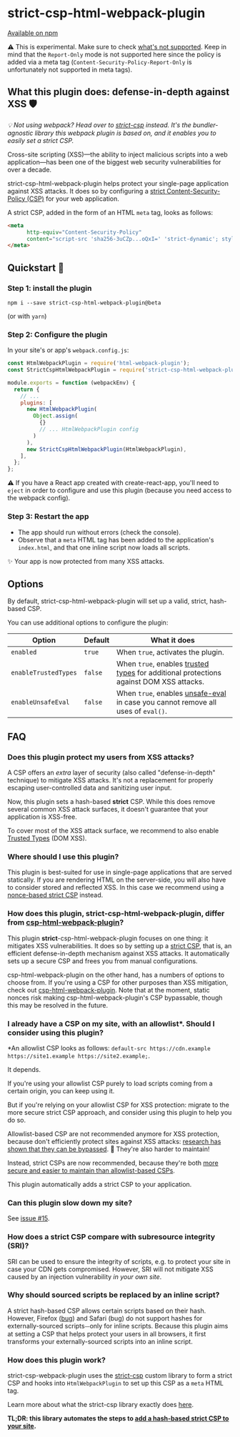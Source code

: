 # strict-csp-html-webpack-plugin

[Available on npm](https://www.npmjs.com/package/strict-csp-html-webpack-plugin)

⚠️ This is experimental. Make sure to check [what's not supported](https://github.com/google/strict-csp/issues?q=is%3Aissue+is%3Aopen+label%3Afeature). Keep in mind that the `Report-Only` mode is not supported here since the policy is added via a meta tag (`Content-Security-Policy-Report-Only` is unfortunately not supported in meta tags).

## What this plugin does: defense-in-depth against XSS 🛡

*💡 Not using webpack? Head over to [strict-csp](https://github.com/google/strict-csp/tree/main/strict-csp) instead. It's the bundler-agnostic library this webpack plugin is based on, and it enables you to easily set a strict CSP.*

Cross-site scripting (XSS)—the ability to inject malicious scripts into a web application—has been one of the biggest web security vulnerabilities for over a decade.

strict-csp-html-webpack-plugin helps protect your single-page application against XSS attacks. It does so by configuring a [strict Content-Security-Policy (CSP)](https://web.dev/strict-csp) for your web application. 

A strict CSP, added in the form of an HTML `meta` tag, looks as follows:

```html
<meta 
      http-equiv="Content-Security-Policy" 
      content="script-src 'sha256-3uCZp...oQxI=' 'strict-dynamic'; style-src 'self' 'unsafe-inline'">
</meta>
```

## Quickstart 🚀

### Step 1: install the plugin

`npm i --save strict-csp-html-webpack-plugin@beta`

(or with `yarn`)

### Step 2: Configure the plugin

In your site's or app's `webpack.config.js`:

```javascript
const HtmlWebpackPlugin = require('html-webpack-plugin');
const StrictCspHtmlWebpackPlugin = require('strict-csp-html-webpack-plugin');

module.exports = function (webpackEnv) {
  return {
    // ...
    plugins: [
      new HtmlWebpackPlugin(
        Object.assign(
          {}
          // ... HtmlWebpackPlugin config
        )
      ),
      new StrictCspHtmlWebpackPlugin(HtmlWebpackPlugin),
    ],
  };
};
```

⚠️ If you have a React app created with create-react-app, you'll need to `eject` in order to configure and use this plugin (because you need access to the webpack config).

### Step 3: Restart the app

- The app should run without errors (check the console).
- Observe that a `meta` HTML tag has been added to the application's `index.html`, and that one inline script now loads all scripts.

✨ Your app is now protected from many XSS attacks.

## Options

By default, strict-csp-html-webpack-plugin will set up a valid, strict, hash-based CSP.

You can use additional options to configure the plugin:

| Option               | Default | What it does                                                                                                            |
| -------------------- | ------- | ----------------------------------------------------------------------------------------------------------------------- |
| `enabled`            | `true`  | When `true`, activates the plugin.                                                                                      |
| `enableTrustedTypes` | `false`  | When `true`, enables [trusted types](https://web.dev/trusted-types) for additional protections against DOM XSS attacks. |
| `enableUnsafeEval`   | `false` | When `true`, enables [unsafe-eval](https://web.dev/strict-csp/) in case you cannot remove all uses of `eval()`.         |

## FAQ

### Does this plugin protect my users from XSS attacks?

A CSP offers an *extra* layer of security (also called "defense-in-depth" technique) to mitigate XSS attacks. It's not a replacement for properly escaping user-controlled data and sanitizing user input.

Now, this plugin sets a hash-based **strict** CSP. While this does remove several common XSS attack surfaces, it doesn't guarantee that your application is XSS-free.

To cover most of the XSS attack surface, we recommend to also enable [Trusted Types](https://web.dev/trusted-types/) (DOM XSS).

### Where should I use this plugin?

This plugin is best-suited for use in single-page applications that are served statically.
If you are rendering HTML on the server-side, you will also have to consider stored and reflected XSS. In this case we recommend using a [nonce-based strict CSP](https://web.dev/strict-csp#step-1:-decide-if-you-need-a-nonce-or-hash-based-csp) instead.

### How does this plugin, **strict**-csp-html-webpack-plugin, differ from [csp-html-webpack-plugin](https://www.npmjs.com/package/csp-html-webpack-plugin)?

This plugin **strict**-csp-html-webpack-plugin focuses on one thing: it mitigates XSS vulnerabilities. It does so by setting up a [strict CSP](https://web.dev/strict-csp), that is, an efficient defense-in-depth mechanism against XSS attacks.
It automatically sets up a secure CSP and frees you from manual configurations.

csp-html-webpack-plugin on the other hand, has a numbers of options to choose from. If you're using a CSP for other purposes than XSS mitigation, check out [csp-html-webpack-plugin](https://www.npmjs.com/package/csp-html-webpack-plugin). Note that at the moment, static nonces risk making csp-html-webpack-plugin's CSP bypassable, though this may be resolved in the future.

### I already have a CSP on my site, with an allowlist*. Should I consider using this plugin?
*An allowlist CSP looks as follows: `default-src https://cdn.example https://site1.example https://site2.example;`.

It depends.

If you're using your allowlist CSP purely to load scripts coming from a certain origin, you can keep using it.

But if you're relying on your allowlist CSP for XSS protection: migrate to the more secure strict CSP approach, and consider using this plugin to help you do so.

Allowlist-based CSP are not recommended anymore for XSS protection, because don't efficiently protect sites against XSS attacks: [research has shown that they can be bypassed](https://research.google/pubs/pub45542/). 🥲
They're also harder to maintain!

Instead, strict CSPs are now recommended, because they're both [more secure and easier to maintain than allowlist-based CSPs](https://web.dev/strict-csp/#why-a-strict-csp-is-recommended-over-allowlist-csps).

This plugin automatically adds a strict CSP to your application.

### Can this plugin slow down my site?

See [issue #15](https://github.com/google/strict-csp/issues/15).

### How does a strict CSP compare with subresource integrity (SRI)?

SRI can be used to ensure the integrity of scripts, e.g. to protect your site in case your CDN gets compromised.
However, SRI will not mitigate XSS caused by an injection vulnerability *in your own site*.

### Why should sourced scripts be replaced by an inline script?

A strict hash-based CSP allows certain scripts based on their hash.
However, Firefox ([bug](https://bugzilla.mozilla.org/show_bug.cgi?id=1409200)) and Safari (bug) do not support hashes for externally-sourced scripts⏤only for inline scripts.
Because this plugin aims at setting a CSP that helps protect your users in all browsers, it first transforms your externally-sourced scripts into an inline script.

### How does this plugin work?

strict-csp-webpack-plugin uses the [strict-csp](https://github.com/google/strict-csp/tree/main/strict-csp) custom library to form a strict CSP and hooks into `HtmlWebpackPlugin` to set up this CSP as a `meta` HTML tag.

Learn more about what the strict-csp library exactly does [here](https://github.com/google/strict-csp/tree/main/strict-csp).

**TL;DR: this library automates the steps to [add a hash-based strict CSP to your site](https://web.dev/strict-csp/#adopting-a-strict-csp).**


